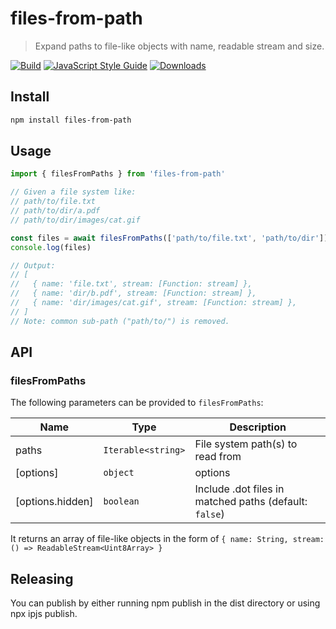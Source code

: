 # files-from-path

> Expand paths to file-like objects with name, readable stream and size.

[![Build](https://github.com/web3-storage/files-from-path/actions/workflows/main.yml/badge.svg)](https://github.com/web3-storage/files-from-path/actions/workflows/main.yml)
[![JavaScript Style Guide](https://img.shields.io/badge/code_style-standard-brightgreen.svg)](https://standardjs.com)
[![Downloads](https://img.shields.io/npm/dm/files-from-path.svg)](https://www.npmjs.com/package/files-from-path)

## Install

```sh
npm install files-from-path
```

## Usage

```js
import { filesFromPaths } from 'files-from-path'

// Given a file system like:
// path/to/file.txt
// path/to/dir/a.pdf
// path/to/dir/images/cat.gif

const files = await filesFromPaths(['path/to/file.txt', 'path/to/dir'])
console.log(files)

// Output:
// [
//   { name: 'file.txt', stream: [Function: stream] },
//   { name: 'dir/b.pdf', stream: [Function: stream] },
//   { name: 'dir/images/cat.gif', stream: [Function: stream] },
// ]
// Note: common sub-path ("path/to/") is removed.
```

## API

### filesFromPaths

The following parameters can be provided to `filesFromPaths`:

| Name | Type | Description |
|------|------|-------------|
| paths | `Iterable<string>` | File system path(s) to read from |
| [options] | `object` | options |
| [options.hidden] | `boolean` | Include .dot files in matched paths (default: `false`) |

It returns an array of file-like objects in the form of `{ name: String, stream: () => ReadableStream<Uint8Array> }`

## Releasing

You can publish by either running npm publish in the dist directory or using npx ipjs publish.
